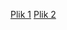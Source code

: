 [Plik 1](https://github.com/Jaszczompszypki/zadanie1/blob/main/kalafiorek/smacznego)
[Plik 2](https://github.com/Jaszczompszypki/zadanie1/blob/main/ziemniaczek/jedzonko)
